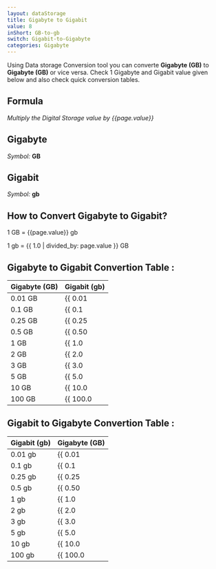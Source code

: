 ```yaml
---
layout: dataStorage
title: Gigabyte to Gigabit
value: 8
inShort: GB-to-gb
switch: Gigabit-to-Gigabyte
categories: Gigabyte
---
```


Using Data storage Conversion tool you can converte **Gigabyte (GB)** to **Gigabyte (GB)** or vice versa. Check 1 Gigabyte and Gigabit value given below and also check quick conversion tables.

## Formula
*Multiply the Digital Storage value by {{page.value}}*

## Gigabyte
*Symbol:* **GB**

## Gigabit
*Symbol:* **gb**

## How to Convert Gigabyte to Gigabit?

1 GB = {{page.value}} gb

1 gb = {{ 1.0 | divided_by: page.value }} GB


## Gigabyte to Gigabit Convertion Table :

| Gigabyte (GB) | Gigabit (gb) |
| ---- | ---- |
| 0.01 GB | {{ 0.01 | times: page.value | round: 12 }} gb |
| 0.1 GB | {{ 0.1 | times: page.value | round: 12 }} gb |
| 0.25 GB | {{ 0.25 | times: page.value | round: 12 }} gb |
| 0.5 GB | {{ 0.50 | times: page.value | round: 12 }} gb |
| 1 GB | {{ 1.0 | times: page.value | round: 12 }} gb |
| 2 GB | {{ 2.0 | times: page.value | round: 12 }} gb |
| 3 GB | {{ 3.0 | times: page.value | round: 12 }} gb |
| 5 GB | {{ 5.0 | times: page.value | round: 12 }} gb |
| 10 GB | {{ 10.0 | times: page.value | round: 12 }} gb |
| 100 GB | {{ 100.0 | times: page.value | round: 12 }} gb |

## Gigabit to Gigabyte Convertion Table :

| Gigabit (gb) | Gigabyte (GB) |
| ---- | ---- |
| 0.01 gb | {{ 0.01 | divided_by: page.value | round: 12 }} GB |
| 0.1 gb | {{ 0.1 | divided_by: page.value | round: 12 }} GB |
| 0.25 gb | {{ 0.25 | divided_by: page.value | round: 12 }} GB |
| 0.5 gb | {{ 0.50 | divided_by: page.value | round: 12 }} GB |
| 1 gb | {{ 1.0 | divided_by: page.value | round: 12 }} GB |
| 2 gb | {{ 2.0 | divided_by: page.value | round: 12 }} GB |
| 3 gb | {{ 3.0 | divided_by: page.value | round: 12 }} GB |
| 5 gb | {{ 5.0 | divided_by: page.value | round: 12 }} GB |
| 10 gb | {{ 10.0 | divided_by: page.value | round: 12 }} GB |
| 100 gb | {{ 100.0 | divided_by: page.value | round: 12 }} GB |


<script>
document.getElementById('selectInput')[12].selected = true
document.getElementById('selectOutput')[10].selected = true
</script>
